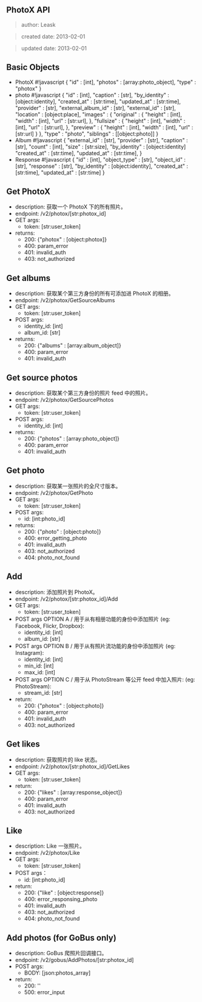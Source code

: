 PhotoX API
------------------------
> author: Leask

> created date: 2013-02-01

> updated date: 2013-02-01


## Basic Objects
* PhotoX
    #!javascript
    {
        "id"     : [int],
        "photos" : [array:photo_object],
        "type"   : "photox"
    }
* photo
    #!javascript
    {
        "id"                : [int],
        "caption"           : [str],
        "by_identity"       : [object:identity],
        "created_at"        : [str:time],
        "updated_at"        : [str:time],
        "provider"          : [str],
        "external_album_id" : [str],
        "external_id"       : [str],
        "location"          : [object:place],
        "images"            : {
            "original" : {
                "height" : [int],
                "width"  : [int],
                "url"    : [str:url],
            },
            "fullsize" : {
                "height" : [int],
                "width"  : [int],
                "url"    : [str:url],
            },
            "preview"  : {
                "height" : [int],
                "width"  : [int],
                "url"    : [str:url]
            }
        },
        "type"              : "photo",
        "siblings"          : [[object:photo]]
    }
* Album
    #!javascript
    {
        "external_id" : [str],
        "provider"    : [str],
        "caption"     : [str],
        "count"       : [int],
        "size"        : [str:size],
        "by_identity" : [object:identity]
        "created_at"  : [str:time],
        "updated_at"  : [str:time],
    }
* Response
    #!javascript
    {
        "id"          : [int],
        "object_type" : [str],
        "object_id"   : [str],
        "response"    : [str],
        "by_identity" : [object:identity],
        "created_at"  : [str:time],
        "updated_at"  : [str:time]
    }


## Get PhotoX
* description: 获取一个 PhotoX 下的所有照片。
* endpoint: /v2/photox/[str:photox_id]
* GET args:
    - token: [str:user_token] 
* returns:
    - 200: {"photox" : [object:photox]}
    - 400: param_error
    - 401: invalid_auth
    - 403: not_authorized


## Get albums
* description: 获取某个第三方身份的所有可添加进 PhotoX 的相册。
* endpoint: /v2/photox/GetSourceAlbums
* GET args:
    - token: [str:user_token]
* POST args:
    - identity_id: [int]
    - album_id: [str]
* returns:
    - 200: {"albums" : [array:album_object]} 
    - 400: param_error
    - 401: invalid_auth


## Get source photos
* description: 获取某个第三方身份的照片 feed 中的照片。
* endpoint: /v2/photox/GetSourcePhotos
* GET args:
    - token: [str:user_token]
* POST args:
    - identity_id: [int]
* returns:
    - 200: {"photos" : [array:photo_object]}
    - 400: param_error
    - 401: invalid_auth


## Get photo
* description: 获取某一张照片的全尺寸版本。
* endpoint: /v2/photox/GetPhoto
* GET args:
    - token: [str:user_token]
* POST args:
    - id: [int:photo_id]
* returns:
    - 200: {"photo" : [object:photo]}
    - 400: error_getting_photo
    - 401: invalid_auth
    - 403: not_authorized
    - 404: photo_not_found


## Add
* description: 添加照片到 PhotoX。
* endpoint: /v2/photox/[str:photox_id]/Add
* GET args:
    - token: [str:user_token]
* POST args OPTION A / 用于从有相册功能的身份中添加照片
  (eg: Facebook, Flickr, Dropbox):
    - identity_id: [int]
    - album_id: [str]
* POST args OPTION B / 用于从有照片流功能的身份中添加照片
  (eg: Instagram): 
    - identity_id: [int]
    - min_id: [int]
    - max_id: [int]
* POST args OPTION C / 用于从 PhotoStream 等公开 feed 中加入照片: 
  (eg: PhotoStream): 
    - stream_id: [str]
* return:
    - 200: {"photox" : [object:photo]}
    - 400: param_error
    - 401: invalid_auth
    - 403: not_authorized


## Get likes
* description: 获取照片的 like 状态。
* endpoint: /v2/photox/[str:photox_id]/GetLikes
* GET args:
    - token: [str:user_token]
* return:
    - 200: {"likes" : [array:response_object]} 
    - 400: param_error
    - 401: invalid_auth
    - 403: not_authorized


## Like
* description: Like 一张照片。
* endpoint: /v2/photox/Like
* GET args:
    - token: [str:user_token]
* POST args：
    - id: [int:photo_id]
* return:
    - 200: {"like" : [object:response]}
    - 400: error_responsing_photo
    - 401: invalid_auth
    - 403: not_authorized
    - 404: photo_not_found


## Add photos (for GoBus only)
* description: GoBus 爬照片回调接口。
* endpoint: /v2/gobus/AddPhotos/[str:photox_id]
* POST args:
    - BODY: [json:photos_array]
* return:
    - 200: ''
    - 500: error_input
